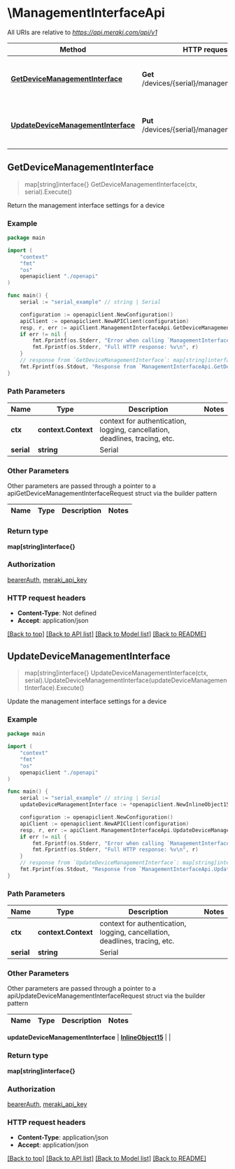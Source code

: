 # \ManagementInterfaceApi

All URIs are relative to *https://api.meraki.com/api/v1*

Method | HTTP request | Description
------------- | ------------- | -------------
[**GetDeviceManagementInterface**](ManagementInterfaceApi.md#GetDeviceManagementInterface) | **Get** /devices/{serial}/managementInterface | Return the management interface settings for a device
[**UpdateDeviceManagementInterface**](ManagementInterfaceApi.md#UpdateDeviceManagementInterface) | **Put** /devices/{serial}/managementInterface | Update the management interface settings for a device



## GetDeviceManagementInterface

> map[string]interface{} GetDeviceManagementInterface(ctx, serial).Execute()

Return the management interface settings for a device



### Example

```go
package main

import (
    "context"
    "fmt"
    "os"
    openapiclient "./openapi"
)

func main() {
    serial := "serial_example" // string | Serial

    configuration := openapiclient.NewConfiguration()
    apiClient := openapiclient.NewAPIClient(configuration)
    resp, r, err := apiClient.ManagementInterfaceApi.GetDeviceManagementInterface(context.Background(), serial).Execute()
    if err != nil {
        fmt.Fprintf(os.Stderr, "Error when calling `ManagementInterfaceApi.GetDeviceManagementInterface``: %v\n", err)
        fmt.Fprintf(os.Stderr, "Full HTTP response: %v\n", r)
    }
    // response from `GetDeviceManagementInterface`: map[string]interface{}
    fmt.Fprintf(os.Stdout, "Response from `ManagementInterfaceApi.GetDeviceManagementInterface`: %v\n", resp)
}
```

### Path Parameters


Name | Type | Description  | Notes
------------- | ------------- | ------------- | -------------
**ctx** | **context.Context** | context for authentication, logging, cancellation, deadlines, tracing, etc.
**serial** | **string** | Serial | 

### Other Parameters

Other parameters are passed through a pointer to a apiGetDeviceManagementInterfaceRequest struct via the builder pattern


Name | Type | Description  | Notes
------------- | ------------- | ------------- | -------------


### Return type

**map[string]interface{}**

### Authorization

[bearerAuth](../README.md#bearerAuth), [meraki_api_key](../README.md#meraki_api_key)

### HTTP request headers

- **Content-Type**: Not defined
- **Accept**: application/json

[[Back to top]](#) [[Back to API list]](../README.md#documentation-for-api-endpoints)
[[Back to Model list]](../README.md#documentation-for-models)
[[Back to README]](../README.md)


## UpdateDeviceManagementInterface

> map[string]interface{} UpdateDeviceManagementInterface(ctx, serial).UpdateDeviceManagementInterface(updateDeviceManagementInterface).Execute()

Update the management interface settings for a device



### Example

```go
package main

import (
    "context"
    "fmt"
    "os"
    openapiclient "./openapi"
)

func main() {
    serial := "serial_example" // string | Serial
    updateDeviceManagementInterface := *openapiclient.NewInlineObject15() // InlineObject15 |  (optional)

    configuration := openapiclient.NewConfiguration()
    apiClient := openapiclient.NewAPIClient(configuration)
    resp, r, err := apiClient.ManagementInterfaceApi.UpdateDeviceManagementInterface(context.Background(), serial).UpdateDeviceManagementInterface(updateDeviceManagementInterface).Execute()
    if err != nil {
        fmt.Fprintf(os.Stderr, "Error when calling `ManagementInterfaceApi.UpdateDeviceManagementInterface``: %v\n", err)
        fmt.Fprintf(os.Stderr, "Full HTTP response: %v\n", r)
    }
    // response from `UpdateDeviceManagementInterface`: map[string]interface{}
    fmt.Fprintf(os.Stdout, "Response from `ManagementInterfaceApi.UpdateDeviceManagementInterface`: %v\n", resp)
}
```

### Path Parameters


Name | Type | Description  | Notes
------------- | ------------- | ------------- | -------------
**ctx** | **context.Context** | context for authentication, logging, cancellation, deadlines, tracing, etc.
**serial** | **string** | Serial | 

### Other Parameters

Other parameters are passed through a pointer to a apiUpdateDeviceManagementInterfaceRequest struct via the builder pattern


Name | Type | Description  | Notes
------------- | ------------- | ------------- | -------------

 **updateDeviceManagementInterface** | [**InlineObject15**](InlineObject15.md) |  | 

### Return type

**map[string]interface{}**

### Authorization

[bearerAuth](../README.md#bearerAuth), [meraki_api_key](../README.md#meraki_api_key)

### HTTP request headers

- **Content-Type**: application/json
- **Accept**: application/json

[[Back to top]](#) [[Back to API list]](../README.md#documentation-for-api-endpoints)
[[Back to Model list]](../README.md#documentation-for-models)
[[Back to README]](../README.md)

